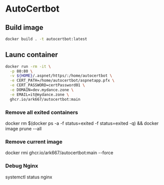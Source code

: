 # AutoCertbot

## Build image

```bash
docker build . -t autocertbot:latest
```

## Launc container

```bash
docker run -rm -it \
  -p 80:80 \
  -v ${HOME}/.aspnet/https/:/home/autocertbot \
  -e CERT_PATH=/home/autocertbot/aspnetapp.pfx \
  -e CERT_PASSWORD=certPassword01 \
  -e DOMAIN=dev.mydance.zone \
  -e EMAIL=it@mydance.zone \
  ghcr.io/ark667/autocertbot:main
```


### Remove all exited containers
docker rm $(docker ps -a -f status=exited -f status=exited -q) && docker image prune --all

### Remove current image
docker rmi ghcr.io/ark667/autocertbot:main --force

### Debug Nginx
systemctl status nginx

